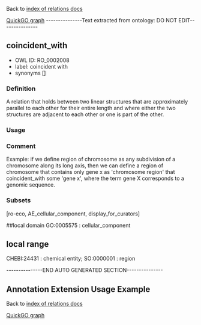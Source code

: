 Back to [index of relations docs](https://github.com/geneontology/annotation_extensions/tree/master/doc)

[QuickGO graph](www.ebi.ac.uk/QuickGO/AnnotationExtensionRelations.html)
---------------Text extracted from ontology: DO NOT EDIT---------------

## coincident_with
* OWL ID: RO_0002008
* label: coincident with
* synonyms
[]

### Definition
A relation that holds between two linear structures that are approximately parallel to each other for their entire length and where either the two structures are adjacent to each other or one is part of the other.

### Usage


### Comment
Example: if we define region of chromosome as any subdivision of a chromosome along its long axis, then we can define a region of chromosome that contains only gene x as 'chromosome region' that coincident_with some 'gene x', where the term gene X corresponds to a genomic sequence.

### Subsets
[ro-eco, AE_cellular_component, display_for_curators]

##local domain
GO:0005575 : cellular_component

## local range
CHEBI:24431 : chemical entity; SO:0000001 : region

---------------END AUTO GENERATED SECTION---------------



















Annotation Extension Usage Example
----------------------------------

Back to [index of relations docs](https://github.com/geneontology/annotation_extensions/tree/master/doc)

[QuickGO graph](www.ebi.ac.uk/QuickGO/AnnotationExtensionRelations.html)